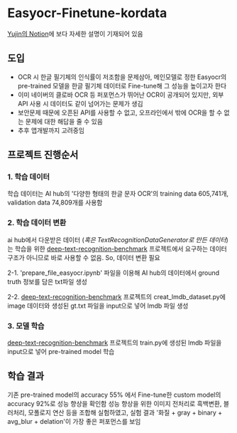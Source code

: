 # Easyocr-Finetune-kordata
[Yujin의 Notion](https://kindhearted-whistle-34a.notion.site/OCR-with-2269e73ab0b542b6973b3926b7ef1240)에 보다 자세한 설명이 기재되어 있음
## 도입
- OCR 시 한글 필기체의 인식률이 저조함을 문제삼아, 메인모델로 정한 Easyocr의 pre-trained 모델을 한글 필기체 데이터로 Fine-tune해 그 성능을 높이고자 한다
- 이미 네이버의 클로바 OCR 등 퍼포먼스가 뛰어난 OCR이 공개되어 있지만, 외부 API 사용 시 데이터도 같이 넘어가는 문제가 생김
- 보안문제 때문에 오픈된 API를 사용할 수 없고, 오프라인에서 밖에 OCR을 할 수 없는 문제에 대한 해답을 줄 수 있음
- 추후 앱개발까지 고려중임

## 프로젝트 진행순서
### 1. 학습 데이터

학습 데이터는 AI hub의 '다양한 형태의 한글 문자 OCR'의 training data 605,741개, validation data 74,809개를 사용함

### 2. 학습 데이터 변환

ai hub에서 다운받은 데이터 (*혹은 TextRecognitionDataGenerator로 만든 데이터*)는 학습을 위한 [deep-text-recognition-benchmark](https://github.com/clovaai/deep-text-recognition-benchmark) 프로젝트에서 요구하는 데이터 구조가 아니므로 바로 사용할 수 없음. So, 데이터 변환 필요

2-1. 'prepare_file_easyocr.ipynb' 파일을 이용해 AI hub의 데이터에서 ground truth 정보를 담은 txt파일 생성

2-2. [deep-text-recognition-benchmark](https://github.com/clovaai/deep-text-recognition-benchmark) 프로젝트의 creat_lmdb_dataset.py에 image 데이터와 생성된 gt.txt 파일을 input으로 넣어 lmdb 파일 생성

### 3. 모델 학습

[deep-text-recognition-benchmark](https://github.com/clovaai/deep-text-recognition-benchmark) 프로젝트의 train.py에 생성된 lmdb 파일을 input으로 넣어 pre-trained model 학습

## 학습 결과
기존 pre-trained model의 accuracy 55% 에서 Fine-tune한 custom model의 accuracy 92%로 성능 향상을 확인함
성능 향상을 위한 이미지 전처리로 흑백변환, 블러처리, 모폴로지 연산 등을 조합해 실험하였고, 실험 결과 '화질 + gray + binary + avg_blur + delation'이 가장 좋은 퍼포먼스를 보임
